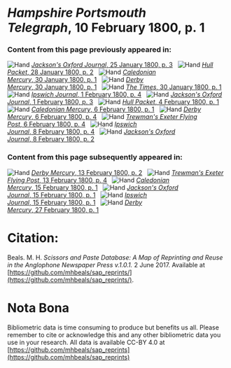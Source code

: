 # *Hampshire Portsmouth Telegraph*, 10 February 1800, p. 1  
  
### Content from this page previously appeared in:  
![Hand](http://scissorsandpaste.net/wp-content/uploads/2017/06/smallhandpointer.png) [*Jackson's Oxford Journal*, 25 January 1800, p. 3](https://mhbeals.github.io/sap_html/Jackson's-Oxford-Journal/Jackson's-Oxford-Journal-25-January-1800-p-3)  
![Hand](http://scissorsandpaste.net/wp-content/uploads/2017/06/smallhandpointer.png) [*Hull Packet*, 28 January 1800, p. 2](https://mhbeals.github.io/sap_html/Hull-Packet/Hull-Packet-28-January-1800-p-2)  
![Hand](http://scissorsandpaste.net/wp-content/uploads/2017/06/smallhandpointer.png) [*Caledonian Mercury*, 30 January 1800, p. 1](https://mhbeals.github.io/sap_html/Caledonian-Mercury/Caledonian-Mercury-30-January-1800-p-1)  
![Hand](http://scissorsandpaste.net/wp-content/uploads/2017/06/smallhandpointer.png) [*Derby Mercury*, 30 January 1800, p. 1](https://mhbeals.github.io/sap_html/Derby-Mercury/Derby-Mercury-30-January-1800-p-1)  
![Hand](http://scissorsandpaste.net/wp-content/uploads/2017/06/smallhandpointer.png) [*The Times*, 30 January 1800, p. 1](https://mhbeals.github.io/sap_html/The-Times/The-Times-30-January-1800-p-1)  
![Hand](http://scissorsandpaste.net/wp-content/uploads/2017/06/smallhandpointer.png) [*Ipswich Journal*, 1 February 1800, p. 4](https://mhbeals.github.io/sap_html/Ipswich-Journal/Ipswich-Journal-1-February-1800-p-4)  
![Hand](http://scissorsandpaste.net/wp-content/uploads/2017/06/smallhandpointer.png) [*Jackson's Oxford Journal*, 1 February 1800, p. 3](https://mhbeals.github.io/sap_html/Jackson's-Oxford-Journal/Jackson's-Oxford-Journal-1-February-1800-p-3)  
![Hand](http://scissorsandpaste.net/wp-content/uploads/2017/06/smallhandpointer.png) [*Hull Packet*, 4 February 1800, p. 1](https://mhbeals.github.io/sap_html/Hull-Packet/Hull-Packet-4-February-1800-p-1)  
![Hand](http://scissorsandpaste.net/wp-content/uploads/2017/06/smallhandpointer.png) [*Caledonian Mercury*, 6 February 1800, p. 1](https://mhbeals.github.io/sap_html/Caledonian-Mercury/Caledonian-Mercury-6-February-1800-p-1)  
![Hand](http://scissorsandpaste.net/wp-content/uploads/2017/06/smallhandpointer.png) [*Derby Mercury*, 6 February 1800, p. 4](https://mhbeals.github.io/sap_html/Derby-Mercury/Derby-Mercury-6-February-1800-p-4)  
![Hand](http://scissorsandpaste.net/wp-content/uploads/2017/06/smallhandpointer.png) [*Trewman's Exeter Flying Post*, 6 February 1800, p. 4](https://mhbeals.github.io/sap_html/Trewman's-Exeter-Flying-Post/Trewman's-Exeter-Flying-Post-6-February-1800-p-4)  
![Hand](http://scissorsandpaste.net/wp-content/uploads/2017/06/smallhandpointer.png) [*Ipswich Journal*, 8 February 1800, p. 4](https://mhbeals.github.io/sap_html/Ipswich-Journal/Ipswich-Journal-8-February-1800-p-4)  
![Hand](http://scissorsandpaste.net/wp-content/uploads/2017/06/smallhandpointer.png) [*Jackson's Oxford Journal*, 8 February 1800, p. 2](https://mhbeals.github.io/sap_html/Jackson's-Oxford-Journal/Jackson's-Oxford-Journal-8-February-1800-p-2)  
  
### Content from this page subsequently appeared in:  
![Hand](http://scissorsandpaste.net/wp-content/uploads/2017/06/smallhandpointer.png) [*Derby Mercury*, 13 February 1800, p. 2](https://mhbeals.github.io/sap_html/Derby-Mercury/Derby-Mercury-13-February-1800-p-2)  
![Hand](http://scissorsandpaste.net/wp-content/uploads/2017/06/smallhandpointer.png) [*Trewman's Exeter Flying Post*, 13 February 1800, p. 4](https://mhbeals.github.io/sap_html/Trewman's-Exeter-Flying-Post/Trewman's-Exeter-Flying-Post-13-February-1800-p-4)  
![Hand](http://scissorsandpaste.net/wp-content/uploads/2017/06/smallhandpointer.png) [*Caledonian Mercury*, 15 February 1800, p. 1](https://mhbeals.github.io/sap_html/Caledonian-Mercury/Caledonian-Mercury-15-February-1800-p-1)  
![Hand](http://scissorsandpaste.net/wp-content/uploads/2017/06/smallhandpointer.png) [*Jackson's Oxford Journal*, 15 February 1800, p. 1](https://mhbeals.github.io/sap_html/Jackson's-Oxford-Journal/Jackson's-Oxford-Journal-15-February-1800-p-1)  
![Hand](http://scissorsandpaste.net/wp-content/uploads/2017/06/smallhandpointer.png) [*Ipswich Journal*, 15 February 1800, p. 1](https://mhbeals.github.io/sap_html/Ipswich-Journal/Ipswich-Journal-15-February-1800-p-1)  
![Hand](http://scissorsandpaste.net/wp-content/uploads/2017/06/smallhandpointer.png) [*Derby Mercury*, 27 February 1800, p. 1](https://mhbeals.github.io/sap_html/Derby-Mercury/Derby-Mercury-27-February-1800-p-1)  


# Citation: 

Beals. M. H. *Scissors and Paste Database: A Map of Reprinting and Reuse in the Anglophone Newspaper Press v.1.0.1.* 2 June 2017. Available at [https://github.com/mhbeals/sap_reprints/](https://github.com/mhbeals/sap_reprints/). 

# Nota Bona

Bibliometric data is time consuming to produce but benefits us all. Please remember to cite or acknowledge this and any other bibliometric data you use in your research. All data is available CC-BY 4.0 at [https://github.com/mhbeals/sap_reprints](https://github.com/mhbeals/sap_reprints)